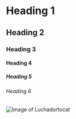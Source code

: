 # Heading 1
## Heading 2
### Heading 3
#### Heading 4
##### Heading 5
###### Heading 6

![Image of Luchadortocat](https://octodex.github.com/images/luchadortocat.png)
